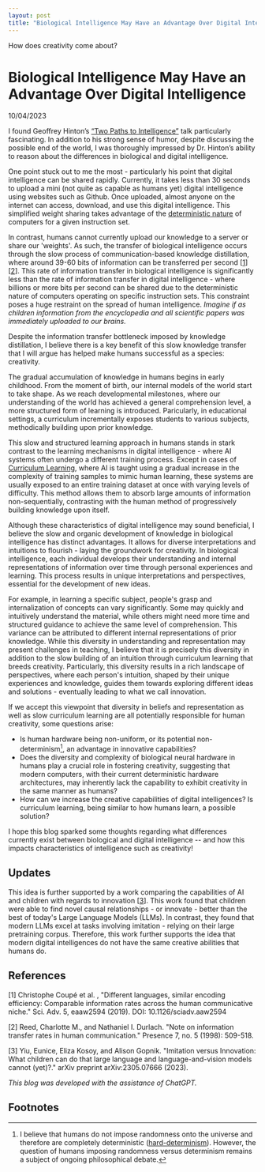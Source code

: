```yaml
---
layout: post
title: "Biological Intelligence May Have an Advantage Over Digital Intelligence"
---
```


How does creativity come about? 

# Biological Intelligence May Have an Advantage Over Digital Intelligence
10/04/2023

I found Geoffrey Hinton’s [“Two Paths to Intelligence”](https://www.youtube.com/watch?app=desktop&v=rGgGOccMEiY&ab_channel=CSERCambridge) talk particularly fascinating. In addition to his strong sense of humor, despite discussing the possible end of the world, I was thoroughly impressed by Dr. Hinton’s ability to reason about the differences in biological and digital intelligence.

<!-- Dr. Hinton discussed  -->
<!-- TODO detail here brief synposis of the talk -->

One point stuck out to me the most - particularly his point that digital intelligence can be shared rapidly. Currently, it takes less than 30 seconds to upload a mini (not quite as capable as humans yet) digital intelligence using websites such as Github. Once uploaded, almost anyone on the internet can access, download, and use this digital intelligence. This simplified weight sharing takes advantage of the [deterministic nature](https://www.hoppersroppers.org/fundamentals/Hardware/2-ComputersareDeterministic.html) of computers for a given instruction set.

In contrast, humans cannot currently upload our knowledge to a server or share our 'weights'. As such, the transfer of biological intelligence occurs through the slow process of communication-based knowledge distillation, where around 39-60 bits of information can be transferred per second \[[1](#1)\]\[[2](#2)\]. This rate of information transfer in biological intelligence is significantly less than the rate of information transfer in digital intelligence - where billions or more bits per second can be shared due to the deterministic nature of computers operating on specific instruction sets. This constraint poses a huge restraint on the spread of human intelligence. *Imagine if as children information from the encyclopedia and all scientific papers was immediately uploaded to our brains.*

Despite the information transfer bottleneck imposed by knowledge distillation, I believe there is a key benefit of this slow knowledge transfer that I will argue has helped make humans successful as a species: creativity.

The gradual accumulation of knowledge in humans begins in early childhood. From the moment of birth, our internal models of the world start to take shape. As we reach developmental milestones, where our understanding of the world has achieved a general comprehension level, a more structured form of learning is introduced. Paricularly, in educational settings, a curriculum incrementally exposes students to various subjects, methodically building upon prior knowledge. 

This slow and structured learning approach in humans stands in stark contrast to the learning mechanisms in digital intelligence - where AI systems often undergo a different training process. Except in cases of [Curriculum Learning](https://ai.stackexchange.com/questions/40241/what-is-curriculum-learning-in-reinforcement-learning#:~:text=Curriculum%20learning%20is%20a%20training,of%20tasks%20or%20training%20samples.), where AI is taught using a gradual increase in the complexity of training samples to mimic human learning, these systems are usually exposed to an entire training dataset at once with varying levels of difficulty. This method allows them to absorb large amounts of information non-sequentially, contrasting with the human method of progressively building knowledge upon itself.

Although these characteristics of digital intelligence may sound beneficial, I believe the slow and organic development of knowledge in biological intelligence has distinct advantages. It allows for diverse interpretations and intuitions to flourish - laying the groundwork for creativity. In biological intelligence, each individual develops their understanding and internal representations of information over time through personal experiences and learning. This process results in unique interpretations and perspectives, essential for the development of new ideas.

For example, in learning a specific subject, people's grasp and internalization of concepts can vary significantly. Some may quickly and intuitively understand the material, while others might need more time and structured guidance to achieve the same level of comprehension. This variance can be attributed to different internal representations of prior knowledge. While this diversity in understanding and representation may present challenges in teaching, I believe that it is precisely this diversity in addition to the slow building of an intuition through curriculum learning that breeds creativity. Particularly, this diversity results in a rich landscape of perspectives, where each person's intuition, shaped by their unique experiences and knowledge, guides them towards exploring different ideas and solutions - eventually leading to what we call innovation.

If we accept this viewpoint that diversity in beliefs and representation as well as slow curriculum learning are all potentially responsible for human creativity, some questions arise:
* Is human hardware being non-uniform, or its potential non-determinism[^1], an advantage in innovative capabilities? 
* Does the diversity and complexity of biological neural hardware in humans play a crucial role in fostering creativity, suggesting that modern computers, with their current deterministic hardware architectures, may inherently lack the capability to exhibit creativity in the same manner as humans?
* How can we increase the creative capabilities of digital intelligences? Is curriculum learning, being similar to how humans learn, a possible solution?

I hope this blog sparked some thoughts regarding what differences currently exist between biological and digital intelligence -- and how this impacts characteristics of intelligence such as creativity!

## Updates
<!-- these updates were added after my initial opinion developed on this hypothesis regarding advantage of biological intelligence over digital intelligence -->
This idea is further supported by a work comparing the capabilities of AI and children with regards to innovation \[[3](#3)\]. This work found that children were able to find novel causal relationships - or innovate - better than the best of today's Large Language Models (LLMs). In contrast, they found that modern LLMs excel at tasks involving imitation - relying on their large pretraining corpus. Therefore, this work further supports the idea that modern digital intelligences do not have the same creative abilities that humans do.

## References

<a name="1"></a>[1] Christophe Coupé et al. , "Different languages, similar encoding efficiency: Comparable information rates across the human communicative niche." Sci. Adv. 5, eaaw2594 (2019). DOI: 10.1126/sciadv.aaw2594

<a name="2"></a>[2] Reed, Charlotte M., and Nathaniel I. Durlach. "Note on information transfer rates in human communication." Presence 7, no. 5 (1998): 509-518.

<a name="3"></a>[3] Yiu, Eunice, Eliza Kosoy, and Alison Gopnik. "Imitation versus Innovation: What children can do that large language and language-and-vision models cannot (yet)?." arXiv preprint arXiv:2305.07666 (2023).

*This blog was developed with the assistance of ChatGPT.*

## Footnotes

[^1]: I believe that humans do not impose randomness onto the universe and therefore are completely deterministic ([hard-determinism](https://en.wikipedia.org/wiki/Hard_determinism)). However, the question of humans imposing randomness versus determinism remains a subject of ongoing philosophical debate.
